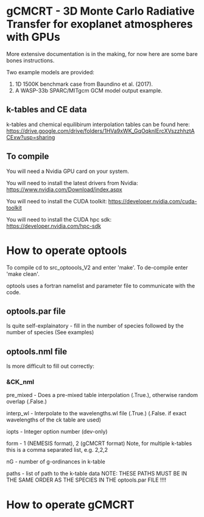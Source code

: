 # gCMCRT - 3D Monte Carlo Radiative Transfer for exoplanet atmospheres with GPUs

More extensive documentation is in the making, for now here are some bare bones instructions.

Two example models are provided:

1. 1D 1500K benchmark case from Baundino et al. (2017).
2. A WASP-33b SPARC/MITgcm GCM model output example.

## k-tables and CE data

k-tables and chemical equilibirum interpolation tables can be found here:
https://drive.google.com/drive/folders/1HVa9xWK_GqOqknIErcXVszzhhztACExw?usp=sharing

## To compile

You will need a Nvidia GPU card on your system.

You will need to install the latest drivers from Nvidia: https://www.nvidia.com/Download/index.aspx

You will need to install the CUDA toolkit: https://developer.nvidia.com/cuda-toolkit

You will need to install the CUDA hpc sdk: https://developer.nvidia.com/hpc-sdk


# How to operate optools

To compile cd to src_optoools_V2 and enter 'make'.
To de-compile enter 'make clean'.

optools uses a fortran namelist and parameter file to communicate with the code.

## optools.par file

Is quite self-explainatory - fill in the number of species followed by the number of species (See examples)

## optools.nml file

Is more difficult to fill out correctly:

### &CK_nml

pre_mixed - Does a pre-mixed table interpolation (.True.), otherwise random overlap (.False.)

interp_wl - Interpolate to the wavelengths.wl file (.True.) (.False. if exact wavelengths of the ck table are used)

iopts - Integer option number (dev-only)

form - 1 (NEMESIS format), 2 (gCMCRT format) Note, for multiple k-tables this is a comma separated list, e.g. 2,2,2

nG - number of g-ordinances in k-table 

paths - list of path to the k-table data
NOTE: THESE PATHS MUST BE IN THE SAME ORDER AS THE SPECIES IN THE optools.par FILE !!!!

# How to operate gCMCRT
